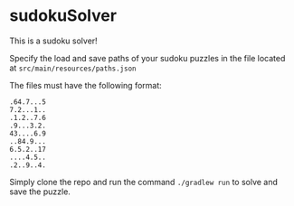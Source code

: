 # sudokuSolver
This is a sudoku solver!

Specify the load and save paths of your sudoku puzzles in the file located at `src/main/resources/paths.json`

The files must have the following format:

```
.64.7...5
7.2...1..
.1.2..7.6
.9...3.2.
43....6.9
..84.9...
6.5.2..17
....4.5..
.2..9..4.
```

Simply clone the repo and run the command `./gradlew run` to solve and save the puzzle.
